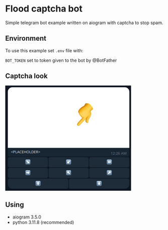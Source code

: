 # Flood captcha bot

Simple telegram bot example written on aiogram with captcha to stop spam.

## Environment

To use this example set `.env` file with:

`BOT_TOKEN` set to token given to the bot by @BotFather

## Captcha look

<img src="readmefiles/example.png" alt="example" width=400>

## Using

* aiogram 3.5.0
* python 3.11.8 (recommended)